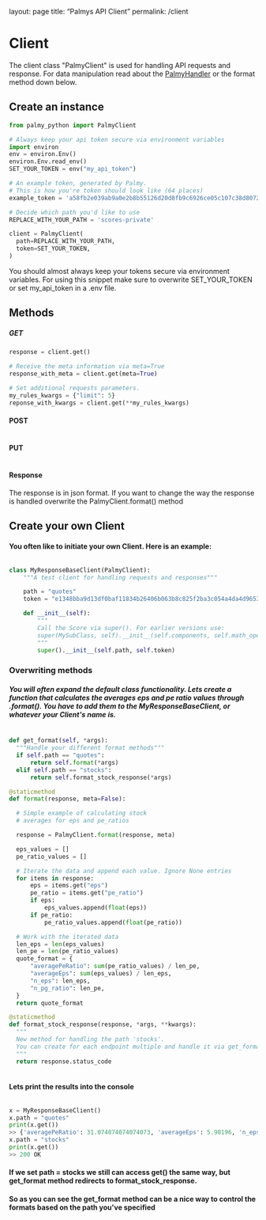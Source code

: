 layout: page
title: “Palmys API Client” 
permalink: /client

# Client
The client class "PalmyClient" is used for handling API requests and response. For data manipulation read about the <a href="https://mikauser001.github.io/palmy-python/handler#PalmyHandler">PalmyHandler</a> or the format method down below.

## Create an instance

```python
from palmy_python import PalmyClient

# Always keep your api token secure via environment variables
import environ
env = environ.Env()
environ.Env.read_env()
SET_YOUR_TOKEN = env("my_api_token")

# An example token, generated by Palmy. 
# This is how you're token should look like (64 places)
example_token = 'a58fb2e039ab9a0e2b8b55126d20d8fb9c6926ce05c107c38d8072fe51a69663'

# Decide which path you'd like to use
REPLACE_WITH_YOUR_PATH = 'scores-private' 

client = PalmyClient(
  path=REPLACE_WITH_YOUR_PATH,
  token=SET_YOUR_TOKEN,
)
````
You should almost always keep your tokens secure via environment variables. 
For using this snippet make sure to overwrite SET_YOUR_TOKEN or set my_api_token in a .env file.

## Methods
##### GET
```python
response = client.get()

# Receive the meta information via meta=True
response_with_meta = client.get(meta=True)

# Set additional requests parameters. 
my_rules_kwargs = {"limit": 5}
reponse_with_kwargs = client.get(**my_rules_kwargs)
```
#### POST
```python

```

#### PUT
```python

```

#### Response
The response is in json format. If you want to change the way the response is handled overwrite the PalmyClient.format() method

## Create your own Client
#### You often like to initiate your own Client. Here is an example:

```python

class MyResponseBaseClient(PalmyClient):
    """A test client for handling requests and responses"""

    path = "quotes"
    token = "e1348bba9d13df0baf11834b26406b063b8c825f2ba3c054a4da4d96534a473a"

    def __init__(self):
        """
        Call the Score via super(). For earlier versions use:
        super(MySubClass, self).__init__(self.components, self.math_operators, self.stocks)
        """
        super().__init__(self.path, self.token)
```
### Overwriting methods
##### You will often expand the default class functionality. Lets create a function that calculates the averages eps and pe ratio values through .format(). You have to add them to the MyResponseBaseClient, or whatever your Client's name is.

```python

def get_format(self, *args):
  """Handle your different format methods"""
  if self.path == "quotes":
      return self.format(*args)
  elif self.path == "stocks":
      return self.format_stock_response(*args)

@staticmethod
def format(response, meta=False):

  # Simple example of calculating stock 
  # averages for eps and pe_ratios

  response = PalmyClient.format(response, meta)

  eps_values = []
  pe_ratio_values = []

  # Iterate the data and append each value. Ignore None entries
  for items in response:
      eps = items.get("eps")
      pe_ratio = items.get("pe_ratio")
      if eps:
          eps_values.append(float(eps))
      if pe_ratio:
          pe_ratio_values.append(float(pe_ratio))

  # Work with the iterated data
  len_eps = len(eps_values)
  len_pe = len(pe_ratio_values)
  quote_format = {
      "averagePeRatio": sum(pe_ratio_values) / len_pe,
      "averageEps": sum(eps_values) / len_eps,
      "n_eps": len_eps,
      "n_pg_ratio": len_pe,
  }
  return quote_format

@staticmethod
def format_stock_response(response, *args, **kwargs):
  """
  New method for handling the path 'stocks'.
  You can create for each endpoint multiple and handle it via get_format
  """
  return response.status_code
  
```
#### Lets print the results into the console

```python

x = MyResponseBaseClient()
x.path = "quotes"
print(x.get())
>> {'averagePeRatio': 31.074074074074073, 'averageEps': 5.98196, 'n_eps': 100, 'n_pg_ratio': 54}
x.path = "stocks"
print(x.get())
>> 200 OK
```

#### If we set path = stocks we still can access get() the same way, but get_format method redirects to format_stock_response.
#### So as you can see the get_format method can be a nice way to control the formats based on the path you've specified

